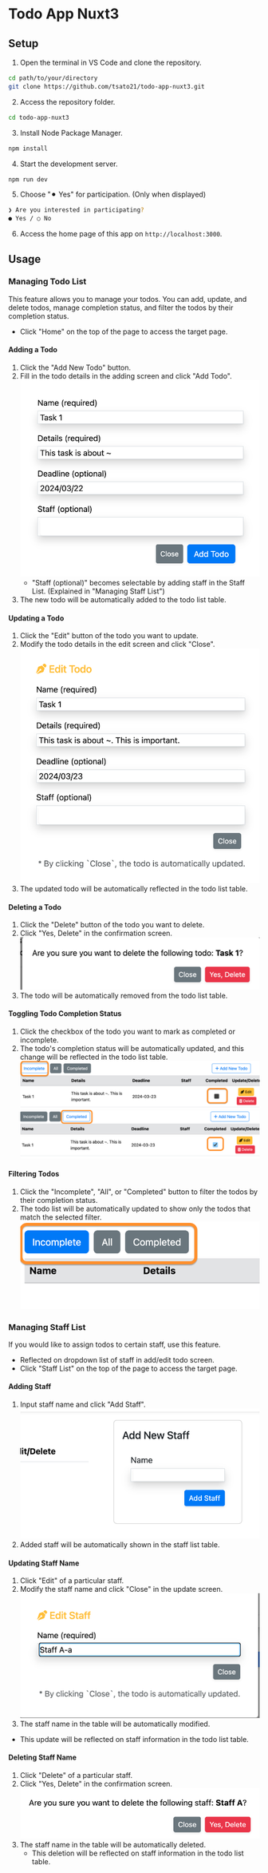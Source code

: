 # Todo App Nuxt3


## Setup

1. Open the terminal in VS Code and clone the repository.

```bash
cd path/to/your/directory
git clone https://github.com/tsato21/todo-app-nuxt3.git
```

2. Access the repository folder.

```bash
cd todo-app-nuxt3
```

3. Install Node Package Manager.

```bash
npm install
```

4. Start the development server.

```bash
npm run dev
```

5. Choose "⚫︎ Yes" for participation. (Only when displayed)
```bash
❯ Are you interested in participating?
● Yes / ○ No
```

6. Access the home page of this app on `http://localhost:3000`.


## Usage

### Managing Todo List
This feature allows you to manage your todos. You can add, update, and delete todos, manage completion status, and filter the todos by their completion status.
* Click "Home" on the top of the page to access the target page.

#### Adding a Todo
1. Click the "Add New Todo" button.
2. Fill in the todo details in the adding screen and click "Add Todo".
![Add Todo UI](/docs/assets/add-todo-ui.png)
    * "Staff (optional)" becomes selectable by adding staff in the Staff List. (Explained in "Managing Staff List")
3. The new todo will be automatically added to the todo list table.

#### Updating a Todo
1. Click the "Edit" button of the todo you want to update.
2. Modify the todo details in the edit screen and click "Close".
![Edit Todo UI](/docs/assets/edit-todo-ui.png)
3. The updated todo will be automatically reflected in the todo list table.

#### Deleting a Todo
1. Click the "Delete" button of the todo you want to delete.
2. Click "Yes, Delete" in the confirmation screen.
![Delete Todo UI](/docs/assets/delete-todo-ui.png)
3. The todo will be automatically removed from the todo list table.

#### Toggling Todo Completion Status
1. Click the checkbox of the todo you want to mark as completed or incomplete.
2. The todo's completion status will be automatically updated, and this change will be reflected in the todo list table.
![Toggle Status UI](/docs/assets/toggle-status-incomplete-ui.png)
![Toggle Status UI](/docs/assets/toggle-status-complete-ui.png)

#### Filtering Todos
1. Click the "Incomplete", "All", or "Completed" button to filter the todos by their completion status.
2. The todo list will be automatically updated to show only the todos that match the selected filter.
![Status Filter UI](/docs/assets/status-filter-ui.png)

### Managing Staff List
If you would like to assign todos to certain staff, use this feature.
* Reflected on dropdown list of staff in add/edit todo screen.
* Click "Staff List" on the top of the page to access the target page.

#### Adding Staff
1. Input staff name and click "Add Staff".
![Add Staff UI](/docs/assets/add-staff-ui.png)
2. Added staff will be automatically shown in the staff list table.

#### Updating Staff Name
1. Click "Edit" of a particular staff.
2. Modify the staff name and click "Close" in the update screen.
![Edit Staff UI](/docs/assets/edit-staff-ui.png)
3. The staff name in the table will be automatically modified.
* This update will be reflected on staff information in the todo list table.

#### Deleting Staff Name
1. Click "Delete" of a particular staff.
2. Click "Yes, Delete" in the confirmation screen.
![Delete Staff UI](/docs/assets/delete-staff-ui.png)
3. The staff name in the table will be automatically deleted.
    * This deletion will be reflected on staff information in the todo list table.
